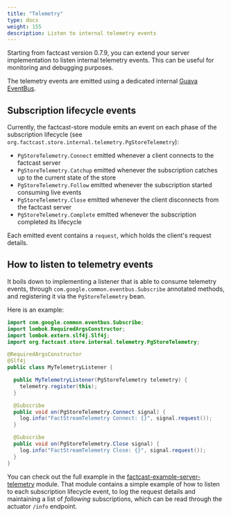 ```yaml
---
title: "Telemetry"
type: docs
weight: 155
description: Listen to internal telemetry events
---
```


Starting from factcast version 0.7.9, you can extend your server implementation to listen internal telemetry events.
This can be useful for monitoring and debugging purposes.

The telemetry events are emitted using a dedicated internal [Guava EventBus](https://github.com/google/guava/wiki/EventBusExplained).

## Subscription lifecycle events

Currently, the factcast-store module emits an event on each phase of the subscription lifecycle (see
`org.factcast.store.internal.telemetry.PgStoreTelemetry`):

- `PgStoreTelemetry.Connect` emitted whenever a client connects to the factcast server
- `PgStoreTelemetry.Catchup` emitted whenever the subscription catches up to the current state of the store
- `PgStoreTelemetry.Follow` emitted whenever the subscription started consuming live events
- `PgStoreTelemetry.Close` emitted whenever the client disconnects from the factcast server
- `PgStoreTelemetry.Complete` emitted whenever the subscription completed its lifecycle

Each emitted event contains a `request`, which holds the client's request details.

## How to listen to telemetry events

It boils down to implementing a listener that is able to consume telemetry events, through
`com.google.common.eventbus.Subscribe` annotated methods, and registering it via the `PgStoreTelemetry` bean.

Here is an example:

```java
import com.google.common.eventbus.Subscribe;
import lombok.RequiredArgsConstructor;
import lombok.extern.slf4j.Slf4j;
import org.factcast.store.internal.telemetry.PgStoreTelemetry;

@RequiredArgsConstructor
@Slf4j
public class MyTelemetryListener {

  public MyTelemetryListener(PgStoreTelemetry telemetry) {
    telemetry.register(this);
  }

  @Subscribe
  public void on(PgStoreTelemetry.Connect signal) {
    log.info("FactStreamTelemetry Connect: {}", signal.request());
  }

  @Subscribe
  public void on(PgStoreTelemetry.Close signal) {
    log.info("FactStreamTelemetry Close: {}", signal.request());
  }
}
```

You can check out the full example in the [factcast-example-server-telemetry](https://github.com/factcast/factcast/blob/master/factcast-examples/factcast-example-server-telemetry)
module. That module contains a simple example of how to listen to each subscription lifecycle event, to log the request
details and maintaining a list of _following_ subscriptions, which can be read through the actuator `/info` endpoint.
